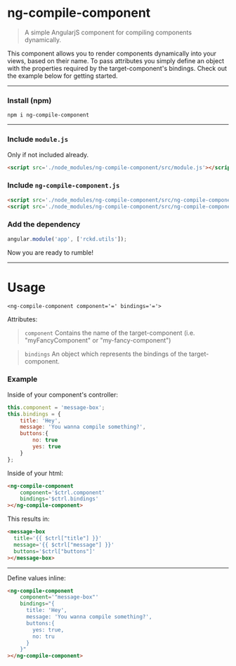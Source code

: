 # ng-compile-component
> A simple AngularjS component for compiling components dynamically.

This component allows you to render components dynamically into your views, based on their name. To pass attributes you simply define an object with the properties required by the target-component's bindings. Check out the example below for getting started.

---

### Install (npm)
```shell
npm i ng-compile-component
```

---

### Include `module.js`
Only if not included already.
```html
<script src='./node_modules/ng-compile-component/src/module.js'></script>
```

### Include `ng-compile-component.js`
```html
<script src='./node_modules/ng-compile-component/src/ng-compile-component-service.js'></script>
<script src='./node_modules/ng-compile-component/src/ng-compile-component.js'></script>
```

### Add the dependency
```javascript
angular.module('app', ['rckd.utils']);
```
Now you are ready to rumble!

---
# Usage
`<ng-compile-component component='=' bindings='='>`

Attributes:

> `component`
> Contains the name of the target-component (i.e. "myFancyComponent" or "my-fancy-component")

> `bindings`
> An object which represents the bindings of the target-component.

### Example

Inside of your component's controller:
```javascript
this.component = 'message-box';
this.bindings = {
    title: 'Hey',
    message: 'You wanna compile something?',
    buttons:{
        no: true
        yes: true
    }
};
```

Inside of your html:
```html
<ng-compile-component
    component='$ctrl.component'
    bindings='$ctrl.bindings'
></ng-compile-component>
```

This results in:
```html
<message-box
  title='{{ $ctrl["title"] }}'
  message='{{ $ctrl["message"] }}'
  buttons='$ctrl["buttons"]'
></message-box>
```
---

Define values inline:
```html
<ng-compile-component
    component='"message-box"'
    bindings="{
      title: 'Hey',
      message: 'You wanna compile something?',
      buttons:{
        yes: true,
        no: tru
      }
    }"
></ng-compile-component>
```
